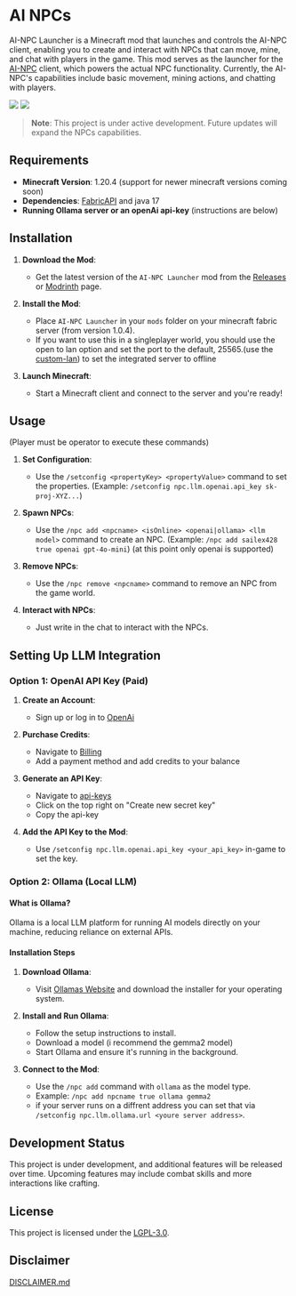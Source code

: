# AI NPCs

AI-NPC Launcher is a Minecraft mod that launches and controls the AI-NPC client, enabling you to create and interact with NPCs that can move, mine, and chat with players in the game. This mod serves as the launcher for the [AI-NPC](https://github.com/sailex428/AI-NPC) client, which powers the actual NPC functionality. Currently, the AI-NPC's capabilities include basic movement, mining actions, and chatting with players.

![](https://cdn.modrinth.com/data/cached_images/9a70948639591c9d03b9f7695ec09d336572b522.png)
![](https://cdn.modrinth.com/data/cached_images/a126513c98bbc01e289307466e5d065acfb21e59.png)

> **Note**: This project is under active development. Future updates will expand the NPCs capabilities.

## Requirements

- **Minecraft Version**: 1.20.4 (support for newer minecraft versions coming soon)
- **Dependencies**: [FabricAPI](https://github.com/FabricMC/fabric) and java 17
- **Running Ollama server or an openAi api-key** (instructions are below)

## Installation

1. **Download the Mod**:
    - Get the latest version of the `AI-NPC Launcher` mod from the [Releases](https://github.com/sailex428/AI-NPC-Launcher/releases) or [Modrinth](https://modrinth.com/project/ai-npc) page.

2. **Install the Mod**:
    - Place `AI-NPC Launcher` in your `mods` folder on your minecraft fabric server (from version 1.0.4).
    - If you want to use this in a singleplayer world, you should use the open to lan option and set the port to the default, 25565.(use the [custom-lan](https://modrinth.com/mod/custom-lan)) to set the integrated server to offline

3. **Launch Minecraft**:
    - Start a Minecraft client and connect to the server and you're ready!

## Usage
(Player must be operator to execute these commands)

1. **Set Configuration**:
    - Use the `/setconfig <propertyKey> <propertyValue>` command to set the properties. (Example: `/setconfig npc.llm.openai.api_key sk-proj-XYZ...`)

2. **Spawn NPCs**:
    - Use the `/npc add <npcname> <isOnline> <openai|ollama> <llm model>` command to create an NPC. (Example: `/npc add sailex428 true openai gpt-4o-mini`) (at this point only openai is supported)

3. **Remove NPCs**:
    - Use the `/npc remove <npcname>` command to remove an NPC from the game world.

4. **Interact with NPCs**:
    - Just write in the chat to interact with the NPCs.

## Setting Up LLM Integration

### **Option 1: OpenAI API Key (Paid)**

1. **Create an Account**:
    - Sign up or log in to [OpenAi](https://platform.openai.com/signup)

2. **Purchase Credits**:
    - Navigate to [Billing](https://platform.openai.com/settings/organization/billing/overview)
    - Add a payment method and add credits to your balance

3. **Generate an API Key**:
    - Navigate to [api-keys](https://platform.openai.com/settings/organization/api-keys)
    - Click on the top right on "Create new secret key"
    - Copy the api-key

5. **Add the API Key to the Mod**:
    - Use `/setconfig npc.llm.openai.api_key <your_api_key>` in-game to set the key.

### **Option 2: Ollama (Local LLM)**

#### What is Ollama?
Ollama is a local LLM platform for running AI models directly on your machine, reducing reliance on external APIs.

#### Installation Steps
1. **Download Ollama**:
    - Visit [Ollamas Website](https://ollama.com/) and download the installer for your operating system.

2. **Install and Run Ollama**:
    - Follow the setup instructions to install.
    - Download a model (i recommend the gemma2 model)
    - Start Ollama and ensure it's running in the background.

3. **Connect to the Mod**:
    - Use the `/npc add` command with `ollama` as the model type.
    - Example: `/npc add npcname true ollama gemma2`
    - if your server runs on a diffrent address you can set that via `/setconfig npc.llm.ollama.url <youre server address>`.

## Development Status

This project is under development, and additional features will be released over time.
Upcoming features may include combat skills and more interactions like crafting.

## License

This project is licensed under the [LGPL-3.0](LICENSE.md).

## Disclaimer

[DISCLAIMER.md](https://github.com/sailex428/AI-NPC-Launcher/blob/main/DISCLAIMER.md)
